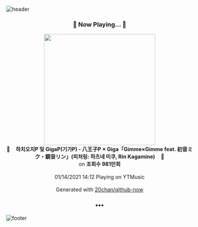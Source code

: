 ![header](https://capsule-render.vercel.app/api?type=wave&height=170&section=header&text=Hi.%20I'm%20SHIFT&fontColor=090707&fontAlignX=45&fontAlignY=65&fontSize=100)

<h3 align="center">🎵 Now Playing... 🎵</h3>
<p align="center">
  <a href="https://music.youtube.com/channel/UC0nuEa_S2ANq-Y6SEGdjnNA">
    <img width="300" src="https://i.ytimg.com/vi/ERo-sPa1a5g/sddefault.jpg?sqp=-oaymwEWCJADEOEBIAQqCghqEJQEGHgg6AJIWg&rs">
  </a>
  <br>
  🎵&nbsp&nbsp&nbsp <b>하치오지P 및 GigaP(기가P) - 八王子P × Giga「Gimme×Gimme feat. 初音ミク・鏡音リン」(피처링: 하츠네 미쿠, Rin Kagamine)</b> &nbsp&nbsp&nbsp🎵
  <br>
  on <b>조회수 981만회</b>
  
  <br />
  <br />
  01/14/2021 14:12 Playing on YTMusic
  <br />
  <br />
  Generated with <a href="https://github.com/20chan/github-now">20chan/github-now</a>
</p>

<h3 align="center">•••</h3>

![footer](https://capsule-render.vercel.app/api?type=wave&height=150&section=footer)
